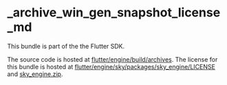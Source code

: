 # _archive_win_gen_snapshot_license_md

This bundle is part of the the Flutter SDK.

The source code is hosted at [flutter/engine/build/archives](https://github.com/flutter/engine/tree/cf56914b326edb0ccb123ffdc60f00060bd513fa/build/archives).
The license for this bundle is hosted at [flutter/engine/sky/packages/sky_engine/LICENSE](https://github.com/flutter/engine/tree/cf56914b326edb0ccb123ffdc60f00060bd513fa/sky/packages/sky_engine/LICENSE) 
and [sky_engine.zip](https://storage.googleapis.com/flutter_infra_release/flutter/cf56914b326edb0ccb123ffdc60f00060bd513fa/sky_engine.zip).
